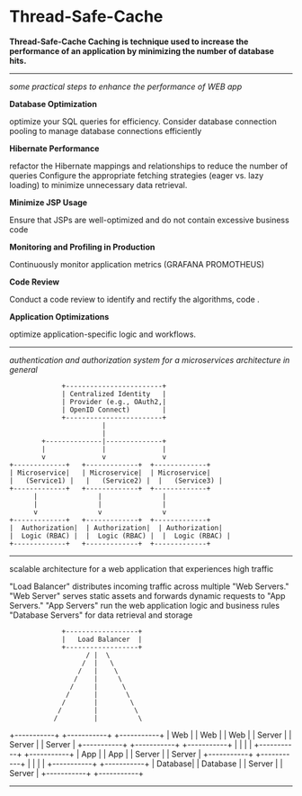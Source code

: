 # Thread-Safe-Cache
**Thread-Safe-Cache
Caching is technique used  to increase the performance of an application
by minimizing the number of database hits.**


**********************************************************************
_some practical steps to enhance the performance of WEB app_

**Database Optimization**

optimize your SQL queries for efficiency.
Consider database connection pooling to manage database connections efficiently

**Hibernate Performance**

refactor the Hibernate mappings and relationships to reduce the number of queries
Configure the appropriate fetching strategies (eager vs. lazy loading) to minimize unnecessary data retrieval.

**Minimize JSP Usage**

Ensure that JSPs are well-optimized and do not contain excessive business code

**Monitoring and Profiling in Production**

Continuously monitor application metrics (GRAFANA PROMOTHEUS)

**Code Review**

Conduct a code review to identify and rectify the algorithms, code .

**Application Optimizations**

optimize application-specific logic and workflows.

***************************************************************

_authentication and authorization system for a microservices
architecture in general_

                 +------------------------+
                 | Centralized Identity   |
                 | Provider (e.g., OAuth2,|
                 | OpenID Connect)        |
                 +------------------------+
                           |
                           |
            +--------------|--------------+
            |              |              |
            v              v              v
    +-------------+   +-------------+  +-------------+
    | Microservice|   | Microservice|  | Microservice|
    |   (Service1) |   |   (Service2) |  |   (Service3) |
    +-------------+   +-------------+  +-------------+
          |               |               |
          |               |               |
          v               v               v
    +-------------+   +-------------+  +-------------+
    |  Authorization|  | Authorization|  | Authorization|
    |  Logic (RBAC) |  |  Logic (RBAC) |  |  Logic (RBAC) |
    +-------------+   +-------------+  +-------------+


*************************************************************************


scalable architecture for a web application that experiences high
traffic
 
"Load Balancer" distributes incoming traffic across multiple "Web Servers."
"Web Server" serves static assets and forwards dynamic requests to "App Servers."
"App Servers" run the web application logic and business rules
"Database Servers" for data retrieval and storage


                 +------------------+
                 |   Load Balancer  |
                 +------------------+
                       / |  \
                      /  |   \
                     /   |    \
                    /    |     \
                   /     |      \
                  /      |       \
                 /       |        \
                /        |         \
               /         |          \
+-----------+  +-----------+  +-----------+
|   Web     |  |   Web     |  |   Web     |
|  Server   |  |  Server   |  |  Server   |
+-----------+  +-----------+  +-----------+
|            |
|            |
+-----------+  +-----------+
|   App     |  |   App     |
|  Server   |  |  Server   |
+-----------+  +-----------+
|            |
|            |
+-----------+  +-----------+
|   Database|  |  Database |
|  Server   |  |  Server   |
+-----------+  +-----------+

***********************************************************
